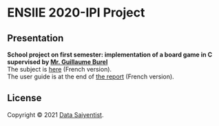 # ENSIIE 2020-IPI Project

## Presentation

**School project on first semester: implementation of a board game in C supervised by [Mr. Guillaume Burel](http://web4.ensiie.fr/~guillaume.burel/)**
</br> The subject is [here](/docs/Subject.md) (French version).
</br> The user guide is at the end of [the report](/docs/Report.pdf) (French version). 

## License

Copyright © 2021 [Data Saiyentist](https://github.com/DataSaiyentist). <br />
